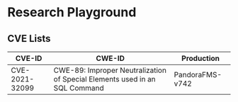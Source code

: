 # Research Playground

## CVE Lists

| CVE-ID         | CWE-ID                                                                         | Production        |
|----------------|--------------------------------------------------------------------------------| ----------------- |
| CVE-2021-32099 | CWE-89: 	Improper Neutralization of Special Elements used in an SQL Command    | PandoraFMS-v742   |